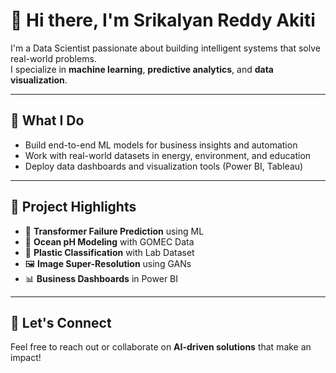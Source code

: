 # 👋 Hi there, I'm Srikalyan Reddy Akiti

I'm a Data Scientist passionate about building intelligent systems that solve real-world problems.  
I specialize in **machine learning**, **predictive analytics**, and **data visualization**.

---

## 🔧 What I Do

- Build end-to-end ML models for business insights and automation  
- Work with real-world datasets in energy, environment, and education  
- Deploy data dashboards and visualization tools (Power BI, Tableau)

---

## 📌 Project Highlights

- 🔋 **Transformer Failure Prediction** using ML  
- 🌊 **Ocean pH Modeling** with GOMEC Data  
- 🧪 **Plastic Classification** with Lab Dataset  
- 🖼️ **Image Super-Resolution** using GANs  
- 📊 **Business Dashboards** in Power BI

---

## 💬 Let's Connect

Feel free to reach out or collaborate on **AI-driven solutions** that make an impact!


<!--
**srikalyanreddyakiti/srikalyanreddyakiti** is a ✨ _special_ ✨ repository because its `README.md` (this file) appears on your GitHub profile.

Here are some ideas to get you started:

- 🔭 I’m currently working on ...
- 🌱 I’m currently learning ...
- 👯 I’m looking to collaborate on ...
- 🤔 I’m looking for help with ...
- 💬 Ask me about ...
- 📫 How to reach me: ...
- 😄 Pronouns: ...
- ⚡ Fun fact: ...
-->
